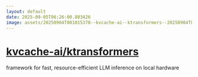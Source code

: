 ```yaml
---
layout: default
date: 2025-09-05T06:26:00.883426
image: assets/20250904T001015370--kvcache-ai--ktransformers--20250904T002617622--cropped.png
---
```


# [kvcache-ai/ktransformers](https://github.com/kvcache-ai/ktransformers)

framework for fast, resource-efficient LLM inference on local hardware
